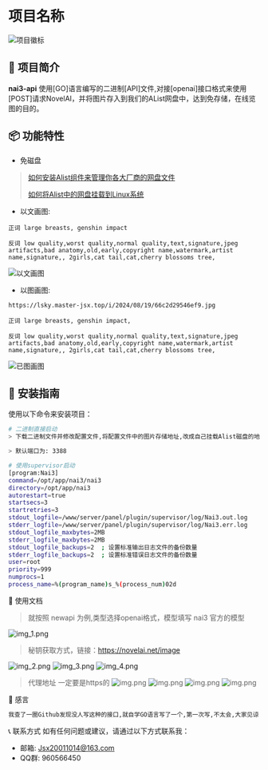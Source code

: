 # 项目名称

![项目徽标](https://lsky.master-jsx.top/i/2024/09/19/66ebb2e6877d0.png)

## 🚀 项目简介

**nai3-api** 使用[GO]语言编写的二进制[API]文件,对接[openai]接口格式来使用[POST]请求NovelAI，并将图片存入到我们的AList网盘中，达到免存储，在线览图的目的。

## 📦 功能特性

- 免磁盘

> [如何安装Alist组件来管理你各大厂商的网盘文件](https://www.master-jsx.top/archives/alistpan)
>
> [如何将Alist中的网盘挂载到Linux系统](https://www.master-jsx.top/archives/alist-linux)

- 以文画图:

```azure
正词 large breasts, genshin impact

反词 low quality,worst quality,normal quality,text,signature,jpeg artifacts,bad anatomy,old,early,copyright name,watermark,artist name,signature,, 2girls,cat tail,cat,cherry blossoms tree,
```
![以文画图](https://lsky.master-jsx.top/i/2024/09/22/66f00b86a159e.png)

- 以图画图:
```azure
https://lsky.master-jsx.top/i/2024/08/19/66c2d29546ef9.jpg

正词 large breasts, genshin impact,

反词 low quality,worst quality,normal quality,text,signature,jpeg artifacts,bad anatomy,old,early,copyright name,watermark,artist name,signature,, 2girls,cat tail,cat,cherry blossoms tree,
```
![已图画图](https://lsky.master-jsx.top/i/2024/09/28/66f813695bef9.png)
## 📖 安装指南

使用以下命令来安装项目：

```bash
# 二进制直接启动
> 下载二进制文件并修改配置文件,将配置文件中的图片存储地址,改成自己挂载Alist磁盘的地址 ./ 启动文件即可

> 默认端口为: 3388

# 使用supervisor启动
[program:Nai3]
command=/opt/app/nai3/nai3
directory=/opt/app/nai3
autorestart=true
startsecs=3
startretries=3
stdout_logfile=/www/server/panel/plugin/supervisor/log/Nai3.out.log
stderr_logfile=/www/server/panel/plugin/supervisor/log/Nai3.err.log
stdout_logfile_maxbytes=2MB
stderr_logfile_maxbytes=2MB
stdout_logfile_backups=2  ; 设置标准输出日志文件的备份数量
stderr_logfile_backups=2  ; 设置标准错误日志文件的备份数量
user=root
priority=999
numprocs=1
process_name=%(program_name)s_%(process_num)02d
```

🚧 使用文档
> 就按照 newapi 为例,类型选择openai格式，模型填写 nai3 官方的模型
> 
![img_1.png](img/img_1.png)


> 秘钥获取方式，链接：https://novelai.net/image
> 
![img_2.png](img/img_2.png)
![img_3.png](img/img_3.png)
![img_4.png](img/img_4.png)

> 代理地址 一定要是https的
![img.png](img/img_5.png)
![img.png](img/img.png)
![img.png](img/img_6.png)
![img.png](img/img_7.png)

🙌 感言
```txt
我查了一圈Github发现没人写这种的接口,就自学GO语言写了一个,第一次写,不太会,大家见谅！
```

📞 联系方式
如有任何问题或建议，请通过以下方式联系我：

* 邮箱: Jsx20011014@163.com 
* QQ群: 960566450